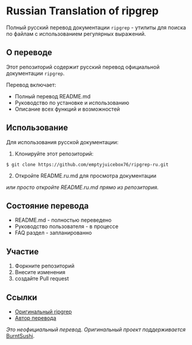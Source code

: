 # Russian Translation of ripgrep

Полный русский перевод документации `ripgrep` - утилиты для поиска по файлам с использованием регулярных выражений.

## О переводе

Этот репозиторий содержит русский перевод официальной документации `ripgrep`.

Перевод включает:
- Полный перевод README.md
- Руководство по установке и использованию
- Описание всех функций и возможностей

## Использование

Для использования русской документации:

1. Клонируйте этот репозиторий:
```
$ git clone https://github.com/emptyjuicebox76/ripgrep-ru.git
```
2. Откройте README.ru.md для просмотра документации

*или просто откройте README.ru.md прямо из репозитория.*

## Состояние перевода

- README.md - полностью переведено
- Руководство пользователя - в процессе
- FAQ раздел - запланированно

## Участие

1. Форкните репозиторий
2. Внесите изменения
3. создайте Pull request

## Ссылки

- [Оригинальный ripgrep](https://github.com/BurntSushi/ripgrep)
- [Автор перевода](https://github.com/emptyjuicebox76)

*Это неофициальный перевод. Оригинальный проект поддерживается* [BurntSushi](https://github.com/BurntSushi).
